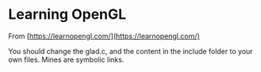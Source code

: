 # Learning OpenGL

From [https://learnopengl.com/](https://learnopengl.com/)

You should change the glad.c, and the content in the include folder to your own files. Mines are symbolic links.
